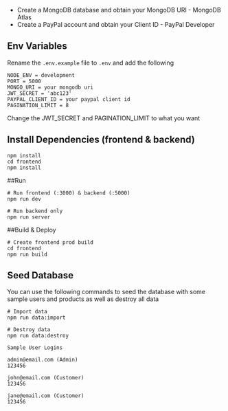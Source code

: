 - Create a MongoDB database and obtain your MongoDB URI - MongoDB Atlas
- Create a PayPal account and obtain your Client ID - PayPal Developer
## Env Variables
Rename the `.env.example` file to `.env` and add the following

```
NODE_ENV = development
PORT = 5000
MONGO_URI = your mongodb uri
JWT_SECRET = 'abc123'
PAYPAL_CLIENT_ID = your paypal client id
PAGINATION_LIMIT = 8
```
Change the JWT_SECRET and PAGINATION_LIMIT to what you want

## Install Dependencies (frontend & backend)
```
npm install
cd frontend
npm install
```
##Run
```
# Run frontend (:3000) & backend (:5000)
npm run dev

# Run backend only
npm run server
```
##Build & Deploy
```
# Create frontend prod build
cd frontend
npm run build
```
## Seed Database
You can use the following commands to seed the database with some sample users and products as well as destroy all data
```
# Import data
npm run data:import

# Destroy data
npm run data:destroy
```
```
Sample User Logins

admin@email.com (Admin)
123456

john@email.com (Customer)
123456

jane@email.com (Customer)
123456
```
